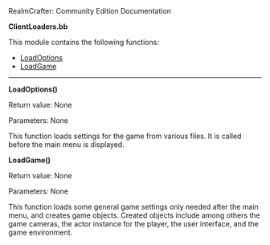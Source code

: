 <!-- body { color:black background-color:white } a:link{ color:#0070FF } a:visited{ color:#0070FF } --> RealmCrafter: Community Edition Documentation

**ClientLoaders.bb**

This module contains the following functions:  

*   [LoadOptions](#FLoadOptions)
*   [LoadGame](#FLoadGame)

  

* * *

  
  
  

**LoadOptions()**  
  
Return value: None  
  
Parameters: None  
  
This function loads settings for the game from various files. It is called before the main menu is displayed.

  
  
  

**LoadGame()**  
  
Return value: None  
  
Parameters: None  
  
This function loads some general game settings only needed after the main menu, and creates game objects. Created objects include among others the game cameras, the actor instance for the player, the user interface, and the game environment.